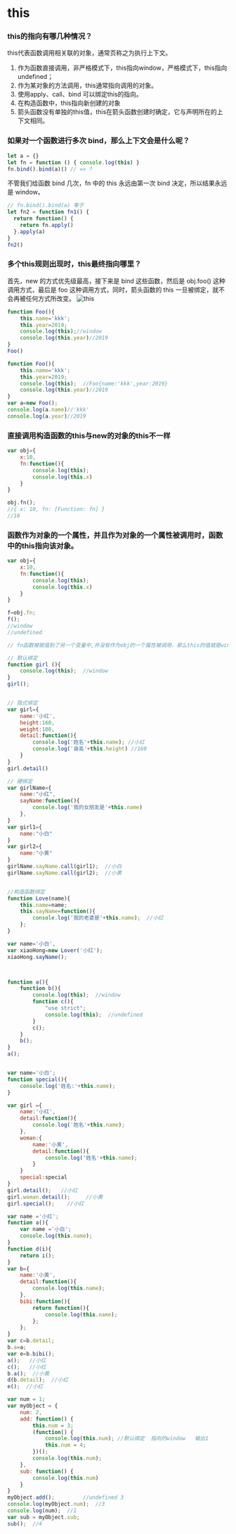 # this

### this的指向有哪几种情况？
this代表函数调用相关联的对象，通常页称之为执行上下文。

1. 作为函数直接调用，非严格模式下，this指向window，严格模式下，this指向undefined；
2. 作为某对象的方法调用，this通常指向调用的对象。
3. 使用apply、call、bind 可以绑定this的指向。
4. 在构造函数中，this指向新创建的对象
5. 箭头函数没有单独的this值，this在箭头函数创建时确定，它与声明所在的上下文相同。



### 如果对一个函数进行多次 bind，那么上下文会是什么呢？

```js
let a = {}
let fn = function () { console.log(this) }
fn.bind().bind(a)() // => ?
```
不管我们给函数 bind 几次，fn 中的 this 永远由第一次 bind 决定，所以结果永远是 window。
```js
// fn.bind().bind(a) 等于
let fn2 = function fn1() {
  return function() {
    return fn.apply()
  }.apply(a)
}
fn2()
```



### 多个this规则出现时，this最终指向哪里？
首先，new 的方式优先级最高，接下来是 bind 这些函数，然后是 obj.foo() 这种调用方式，最后是 foo 这种调用方式，同时，箭头函数的 this 一旦被绑定，就不会再被任何方式所改变。
![this](../img/this.png)


```js
function Foo(){
    this.name='kkk';
    this.year=2019;
    console.log(this);//window
    console.log(this.year)//2019
}
Foo()
```

```js
function Foo(){
    this.name='kkk';
    this.year=2019;
    console.log(this);  //Foo{name:'kkk',year:2019}
    console.log(this.year)//2019
}
var a=new Foo();
console.log(a.name)//'kkk'
console.log(a.year)//2019

```

### 直接调用构造函数的this与new的对象的this不一样
```js
var obj={
    x:10,
    fn:function(){
        console.log(this);
        console.log(this.x)
    }
}

obj.fn();
//{ x: 10, fn: [Function: fn] }
//10
```

### 函数作为对象的一个属性，并且作为对象的一个属性被调用时，函数中的this指向该对象。
```js
var obj={
    x:10,
    fn:function(){
        console.log(this);
        console.log(this.x)
    }
}

f=obj.fn;
f();
//window
//undefined

// fn函数被赋值到了另一个变量中,并没有作为obj的一个属性被调用，那么this的值就是window，this.x为undefined
```

```js
// 默认绑定
function girl (){
    console.log(this);  //window
}
girl();


// 隐式绑定
var girl={
    name:'小红',
    height:160,
    weight:180,
    detail:function(){
        console.log('姓名'+this.name); //小红
        console.log('身高'+this.height) //160
    }
}
girl.detail()

// 硬绑定
var girlName={
    name:"小红",
    sayName:function(){
        console.log('我的女朋友是'+this.name)
    },
}
var girl1={
    name:"小白"
}
var girl2={
    name:"小黄"
}
girlName.sayName.call(girl1);  //小白
girlName.sayName.call(girl2);  //小黄


//构造函数绑定
function Love(name){
    this.name=name;
    this.sayName=function(){
        console.log('我的老婆是'+this.name);  //小红
    };
}

var name='小白',
var xiaoHong=new Lover('小红');
xiaoHong.sayName();



function a(){
    function b(){
        console.log(this);  //window
        function c(){
            "use strict";
            console.log(this);  //undefined
        }
        c();
    }
    b();
}
a();


var name='小白';
function special(){
    console.log('姓名:'+this.name);
}

var girl ={
    name:'小红',
    detail:function(){
        console.log('姓名'+this.name);
    },
    woman:{
        name:'小黄',
        detail:function(){
            console.log('姓名'+this.name);
        }
    }
    special:special
}
girl.detail();   //小红
girl.woman.detail();     //小黄
girl.special();    //小红

```

```js
var name ='小红';
function a(){
    var name ='小白';
    console.log(this.name);
}
function d(i){
    return i();
}
var b={
    name:'小黄',
    detail:function(){
        console.log(this.name);
    },
    bibi:function(){
        return function(){
            console.log(this.name);
        };
    };
}
var c=b.detail;
b.a=a;
var e=b.bibi();
a();   //小红
c();   //小红
b.a();  //小黄
d(b.detail);  //小红
e();  //小红

```

```js
var num = 1;
var myObject = {
    num: 2,
    add: function() {
        this.num = 3;
        (function() {
            console.log(this.num); //默认绑定  指向的window   输出1
            this.num = 4;
        })();
        console.log(this.num);   
    },
    sub: function() {
        console.log(this.num)
    }
}
myObject.add();         //undefined 3
console.log(myObject.num);  //3
console.log(num);  //1
var sub = myObject.sub;
sub();  //4
```